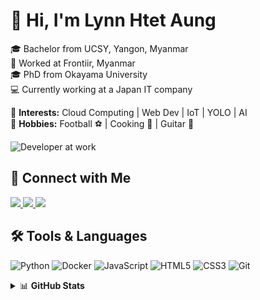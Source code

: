 # 👋 Hi, I'm Lynn Htet Aung

🎓 Bachelor from UCSY, Yangon, Myanmar  
💼 Worked at Frontiir, Myanmar  
🎓 PhD from Okayama University  
💻 Currently working at a Japan IT company  

🚀 **Interests:** Cloud Computing | Web Dev | IoT | YOLO | AI  
🎯 **Hobbies:** Football ⚽ | Cooking 🍳 | Guitar 🎸  

![Developer at work](https://raw.githubusercontent.com/abhisheknaiidu/abhisheknaiidu/master/code.gif)

## 🔗 Connect with Me
<p>
  <a href="https://www.linkedin.com/in/lynn-htet-aung-89b4b51a4/">
    <img src="https://img.shields.io/badge/LinkedIn-0077B5.svg?logo=linkedin&logoColor=white" />
  </a>
  <a href="https://github.com/lynnhtetaung">
    <img src="https://img.shields.io/badge/GitHub-000000.svg?logo=github&logoColor=white" />
  </a>
  <a href="https://twitter.com/yourusername">
    <img src="https://img.shields.io/badge/Twitter-1DA1F2.svg?logo=twitter&logoColor=white" />
  </a>
</p>

## 🛠 Tools & Languages
![Python](https://img.shields.io/badge/Python-3776AB?style=flat&logo=python&logoColor=white)
![Docker](https://img.shields.io/badge/Docker-2496ED?style=flat&logo=docker&logoColor=white)
![JavaScript](https://img.shields.io/badge/JavaScript-F7DF1E?style=flat&logo=javascript&logoColor=black)
![HTML5](https://img.shields.io/badge/HTML5-E34F26?style=flat&logo=html5&logoColor=white)
![CSS3](https://img.shields.io/badge/CSS3-1572B6?style=flat&logo=css3&logoColor=white)
![Git](https://img.shields.io/badge/Git-F05032?style=flat&logo=git&logoColor=white)

<details>
  <summary>📊 <strong>GitHub Stats</strong></summary>

  <table>
    <tr>
      <td>
        <img src="https://github-readme-stats.vercel.app/api?username=lynnhtetaung&show_icons=true&theme=tokyonight&hide_title=false&hide_border=false" />
      </td>
      <td>
        <img src="https://github-readme-stats.vercel.app/api/top-langs/?username=lynnhtetaung&layout=compact&theme=tokyonight" />
      </td>
    </tr>
  </table>

</details>
